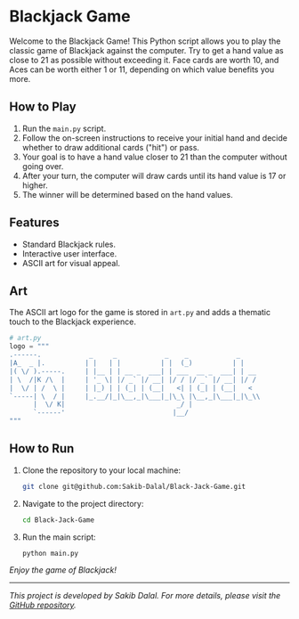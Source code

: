 # Blackjack Game

Welcome to the Blackjack Game! This Python script allows you to play the classic game of Blackjack against the computer. Try to get a hand value as close to 21 as possible without exceeding it. Face cards are worth 10, and Aces can be worth either 1 or 11, depending on which value benefits you more.

## How to Play

1. Run the `main.py` script.
2. Follow the on-screen instructions to receive your initial hand and decide whether to draw additional cards ("hit") or pass.
3. Your goal is to have a hand value closer to 21 than the computer without going over.
4. After your turn, the computer will draw cards until its hand value is 17 or higher.
5. The winner will be determined based on the hand values.


## Features

- Standard Blackjack rules.
- Interactive user interface.
- ASCII art for visual appeal.

## Art

The ASCII art logo for the game is stored in `art.py` and adds a thematic touch to the Blackjack experience.

```python
# art.py
logo = """
.------.            _     _            _    _            _    
|A_  _ |.          | |   | |          | |  (_)          | |   
|( \/ ).-----.     | |__ | | __ _  ___| | ___  __ _  ___| | __
| \  /|K /\  |     | '_ \| |/ _` |/ __| |/ / |/ _` |/ __| |/ /
|  \/ | /  \ |     | |_) | | (_| | (__|   <| | (_| | (__|   < 
`-----| \  / |     |_.__/|_|\__,_|\___|_|\_\ |\__,_|\___|_|\_\\
      |  \/ K|                            _/ |                
      `------'                           |__/           
"""
```

## How to Run

1. Clone the repository to your local machine:

    ```bash
    git clone git@github.com:Sakib-Dalal/Black-Jack-Game.git
    ```

2. Navigate to the project directory:

    ```bash
    cd Black-Jack-Game
    ```

3. Run the main script:

    ```bash
    python main.py
    ```

*Enjoy the game of Blackjack!*

---

*This project is developed by Sakib Dalal. For more details, please visit the [GitHub repository](git@github.com:Sakib-Dalal/Black-Jack-Game.git).*
